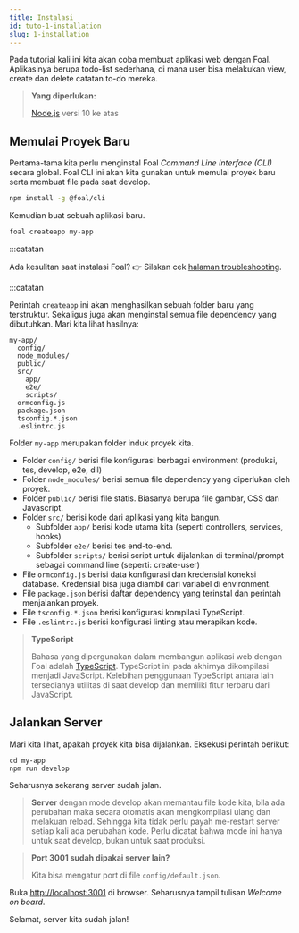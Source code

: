```yaml
---
title: Instalasi
id: tuto-1-installation
slug: 1-installation
---
```


Pada tutorial kali ini kita akan coba membuat aplikasi web dengan Foal. Aplikasinya berupa todo-list sederhana, di mana user bisa melakukan view, create dan delete catatan to-do mereka.

> **Yang diperlukan:**
>
> [Node.js](https://nodejs.org/en/) versi 10 ke atas

## Memulai Proyek Baru

Pertama-tama kita perlu menginstal Foal *Command Line Interface (CLI)* secara global. Foal CLI ini akan kita gunakan untuk memulai proyek baru serta membuat file pada saat develop.

```sh
npm install -g @foal/cli
```

Kemudian buat sebuah aplikasi baru.

```sh
foal createapp my-app
```

:::catatan

Ada kesulitan saat instalasi Foal? 👉 Silakan cek [halaman troubleshooting](./installation-troubleshooting).

:::catatan

Perintah `createapp` ini akan menghasilkan sebuah folder baru yang terstruktur. Sekaligus juga akan menginstal semua file dependency yang dibutuhkan. Mari kita lihat hasilnya:

```shell
my-app/
  config/
  node_modules/
  public/
  src/
    app/
    e2e/
    scripts/
  ormconfig.js
  package.json
  tsconfig.*.json
  .eslintrc.js
```

Folder `my-app` merupakan folder induk proyek kita.
- Folder `config/` berisi file konfigurasi berbagai environment (produksi, tes, develop, e2e, dll)
- Folder `node_modules/` berisi semua file dependency yang diperlukan oleh proyek.
- Folder `public/` berisi file statis. Biasanya berupa file gambar, CSS dan Javascript.
- Folder `src/` berisi kode dari aplikasi yang kita bangun. 
  - Subfolder `app/` berisi kode utama kita (seperti controllers, services, hooks) 
  - Subfolder `e2e/` berisi tes end-to-end.
  - Subfolder `scripts/` berisi script untuk dijalankan di terminal/prompt sebagai command line (seperti: create-user) 
- File `ormconfig.js` berisi data konfigurasi dan kredensial koneksi database. Kredensial bisa juga diambil dari variabel di environment.
- File `package.json` berisi daftar dependency yang terinstal dan perintah menjalankan proyek.
- File `tsconfig.*.json` berisi konfigurasi kompilasi TypeScript.
- File `.eslintrc.js` berisi konfigurasi linting atau merapikan kode.

> **TypeScript**
>
> Bahasa yang dipergunakan dalam membangun aplikasi web dengan Foal adalah [TypeScript](https://www.typescriptlang.org/). TypeScript ini pada akhirnya dikompilasi menjadi JavaScript. Kelebihan penggunaan TypeScript antara lain tersedianya utilitas di saat develop dan memiliki fitur terbaru dari JavaScript.

## Jalankan Server

Mari kita lihat, apakah proyek kita bisa dijalankan. Eksekusi perintah berikut:

```
cd my-app
npm run develop
```

Seharusnya sekarang server sudah jalan.

> **Server** dengan mode develop akan memantau file kode kita, bila ada perubahan maka secara otomatis akan mengkompilasi ulang dan melakuan reload. Sehingga kita tidak perlu payah me-restart server setiap kali ada perubahan kode. Perlu dicatat bahwa mode ini hanya untuk saat develop, bukan untuk saat produksi. 

> **Port 3001 sudah dipakai server lain?**
>
> Kita bisa mengatur port di file `config/default.json`.

Buka [http://localhost:3001](http://localhost:3001) di browser. Seharusnya tampil tulisan *Welcome on board*.

Selamat, server kita sudah jalan!
